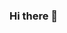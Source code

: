 ### Hi there 👋

<!--
**Tman2173/Tman2173** is a ✨ _special_ ✨ repository because its `README.md` (this file) appears on your GitHub profile.

Here are some ideas to get you started:

- 🌱 I’m currently learning Javascript, HTML, and CSS.
- 👯 I’m looking to collaborate on anything!
- 📫 How to reach me: dank.sky (Instagram
- ⚡ Fun fact: I have 2 mini weiner dogs
-->
